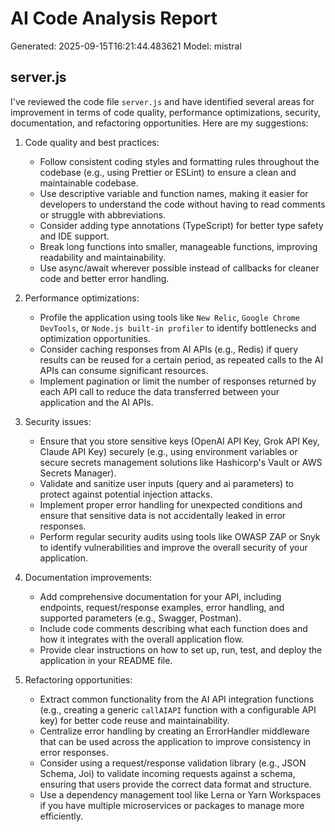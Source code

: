 # AI Code Analysis Report
Generated: 2025-09-15T16:21:44.483621
Model: mistral

## server.js
 I've reviewed the code file `server.js` and have identified several areas for improvement in terms of code quality, performance optimizations, security, documentation, and refactoring opportunities. Here are my suggestions:

1. Code quality and best practices:
   - Follow consistent coding styles and formatting rules throughout the codebase (e.g., using Prettier or ESLint) to ensure a clean and maintainable codebase.
   - Use descriptive variable and function names, making it easier for developers to understand the code without having to read comments or struggle with abbreviations.
   - Consider adding type annotations (TypeScript) for better type safety and IDE support.
   - Break long functions into smaller, manageable functions, improving readability and maintainability.
   - Use async/await wherever possible instead of callbacks for cleaner code and better error handling.

2. Performance optimizations:
   - Profile the application using tools like `New Relic`, `Google Chrome DevTools`, or `Node.js built-in profiler` to identify bottlenecks and optimization opportunities.
   - Consider caching responses from AI APIs (e.g., Redis) if query results can be reused for a certain period, as repeated calls to the AI APIs can consume significant resources.
   - Implement pagination or limit the number of responses returned by each API call to reduce the data transferred between your application and the AI APIs.

3. Security issues:
   - Ensure that you store sensitive keys (OpenAI API Key, Grok API Key, Claude API Key) securely (e.g., using environment variables or secure secrets management solutions like Hashicorp's Vault or AWS Secrets Manager).
   - Validate and sanitize user inputs (query and ai parameters) to protect against potential injection attacks.
   - Implement proper error handling for unexpected conditions and ensure that sensitive data is not accidentally leaked in error responses.
   - Perform regular security audits using tools like OWASP ZAP or Snyk to identify vulnerabilities and improve the overall security of your application.

4. Documentation improvements:
   - Add comprehensive documentation for your API, including endpoints, request/response examples, error handling, and supported parameters (e.g., Swagger, Postman).
   - Include code comments describing what each function does and how it integrates with the overall application flow.
   - Provide clear instructions on how to set up, run, test, and deploy the application in your README file.

5. Refactoring opportunities:
   - Extract common functionality from the AI API integration functions (e.g., creating a generic `callAIAPI` function with a configurable API key) for better code reuse and maintainability.
   - Centralize error handling by creating an ErrorHandler middleware that can be used across the application to improve consistency in error responses.
   - Consider using a request/response validation library (e.g., JSON Schema, Joi) to validate incoming requests against a schema, ensuring that users provide the correct data format and structure.
   - Use a dependency management tool like Lerna or Yarn Workspaces if you have multiple microservices or packages to manage more efficiently.

